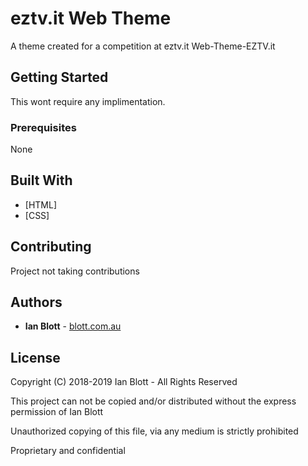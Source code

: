 # eztv.it Web Theme

A theme created for a competition at eztv.it
Web-Theme-EZTV.it

## Getting Started

This wont require any implimentation.

### Prerequisites

None

## Built With

- [HTML]
- [CSS]

## Contributing

Project not taking contributions

## Authors

- **Ian Blott** - [blott.com.au](http://blott.com.au)

## License

Copyright (C) 2018-2019 Ian Blott - All Rights Reserved

This project can not be copied and/or distributed without the express permission of Ian Blott

Unauthorized copying of this file, via any medium is strictly prohibited

Proprietary and confidential
